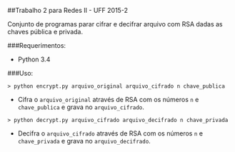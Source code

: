 ##Trabalho 2 para Redes II - UFF 2015-2

Conjunto de programas parar cifrar e decifrar arquivo com RSA dadas as chaves pública e privada.

###Requerimentos:

* Python 3.4

###Uso:

`> python encrypt.py arquivo_original arquivo_cifrado n chave_publica`
* Cifra o `arquivo_original` através de RSA com os números `n` e `chave_publica` e grava no `arquivo_cifrado`.

`> python decrypt.py arquivo_cifrado arquivo_decifrado n chave_privada`
* Decifra o `arquivo_cifrado` através de RSA com os números `n` e `chave_privada` e grava no `arquivo_decifrado`.
